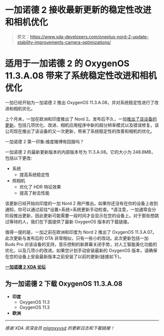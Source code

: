 # 一加诺德 2 接收最新更新的稳定性改进和相机优化

> 原文：<https://www.xda-developers.com/oneplus-nord-2-update-stability-improvements-camera-optimizations/>

# 适用于一加诺德 2 的 OxygenOS 11.3.A.08 带来了系统稳定性改进和相机优化

一加已经开始为一加诺德 2 推出 OxygenOS 11.3.A.08，并对系统稳定性进行了改进和相机优化。

上个月末，一加在欧洲和印度推出了 Nord 2。发布后不久，一加[推出了该设备的更新](https://www.xda-developers.com/oneplus-nord-2-oxygenos-first-update/)，包括几项优化、改进、相机应用程序中新的超分辨率模式以及错误修复。该公司现在推出了该设备的又一次更新，带来了系统稳定性的改善和相机的优化。

一加诺德 2 第一印象:维度赌博有回报吗？

一加诺德 2 的最新更新版本的内部版本号为 11.3.A.08。它的大小为 248.6MB，包括以下更改:

*   系统
    *   提高系统稳定性
*   照相机
    *   优化了 HDR 特征效果
    *   提高了射击性能

该更新已经开始向印度的一加 Nord 2 用户推出。如果你还没有在你的设备上收到通知，你可以通过前往*设置>系统>系统更新手动检查。*请注意，一加通常会分阶段推出更新，因此更新可能需要一段时间才会显示在您的设备上。对于那些想跳过等待的人，我们在下面提供了最新 OxygenOS 版本的下载链接。

值得一提的是，一加之前在欧洲和印度为 Nord 2 推出了 OxygenOS 11.3.A.07。此次更新与发布后的 OTA 非常相似，只有一些小的改动。此次更新包括一加 Buds Pro 对该设备的支持，音乐控制的新屏幕关闭手势，对人工智能美化功能的优化，以及几项小的改进。如果您计划手动安装最新的 OxygenOS 版本，请确保在您的设备上安装最新版本之前安装了以前的更新(链接如下)。

**[一加诺德 2 XDA 论坛](https://forum.xda-developers.com/f/oneplus-nord-2-5g.12375/)**

## 为一加诺德 2 下载 OxygenOS 11.3.A.08

*   **印度**
    *   OxygenOS 11.3
    *   OxygenOS 11.3
*   **欧洲**

* * *

*感谢 XDA 资深会员 [mlgmxyysd](https://forum.xda-developers.com/m/mlgmxyysd.8430637/) 的更新日志和下载链接！*